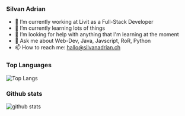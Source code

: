 ### Silvan Adrian

- 🔭 I’m currently working at Livit as a Full-Stack Developer
- 🌱 I’m currently learning lots of things
- 🤔 I’m looking for help with anything that I'm learning at the moment
- 💬 Ask me about Web-Dev, Java, Javscript, RoR, Python
- 📫 How to reach me: hallo@silvanadrian.ch

### Top Languages
![Top Langs](https://github-readme-stats.vercel.app/api/top-langs/?username=silvanadrian)

### Github stats
![github stats](https://github-readme-stats.vercel.app/api?username=silvanadrian&show_icons=true)
<!--
**silvanadrian/silvanadrian** is a ✨ _special_ ✨ repository because its `README.md` (this file) appears on your GitHub profile.

Here are some ideas to get you started:

- 🔭 I’m currently working on ...
- 🌱 I’m currently learning ...
- 👯 I’m looking to collaborate on ...
- 🤔 I’m looking for help with ...
- 💬 Ask me about ...
- 📫 How to reach me: ...
- 😄 Pronouns: ...
- ⚡ Fun fact: ...
-->
